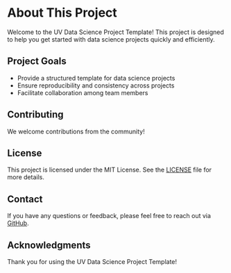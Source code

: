 # About This Project

Welcome to the UV Data Science Project Template! This project is designed to help you get started with data science projects quickly and efficiently.

## Project Goals

- Provide a structured template for data science projects
- Ensure reproducibility and consistency across projects
- Facilitate collaboration among team members

## Contributing

We welcome contributions from the community!

## License

This project is licensed under the MIT License. See the [LICENSE](https://github.com/tiefenthaler/uv-datascience-project-template/blob/main/LICENSE) file for more details.

## Contact

If you have any questions or feedback, please feel free to reach out via [GitHub](https://github.com/tiefenthaler/uv-datascience-project-template/issues).

## Acknowledgments

Thank you for using the UV Data Science Project Template!
